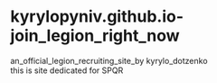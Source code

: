 # kyrylopyniv.github.io-join_legion_right_now

an_official_legion_recruiting_site_by kyrylo_dotzenko<br>
this is site dedicated for SPQR 
